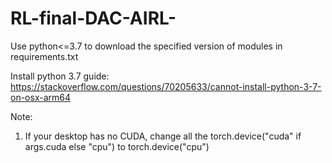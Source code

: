 # RL-final-DAC-AIRL-
Use python<=3.7 to download the specified version of modules in requirements.txt

Install python 3.7 guide: https://stackoverflow.com/questions/70205633/cannot-install-python-3-7-on-osx-arm64

Note:
1. If your desktop has no CUDA, change all the torch.device("cuda" if args.cuda else "cpu") to torch.device("cpu")
